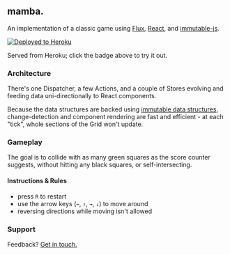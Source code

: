 ## mamba. ##

An implementation of a classic game using [Flux](https://facebook.github.io/flux/), [React](https://facebook.github.io/react/), and [immutable-js](https://facebook.github.io/immutable-js/).

[![Deployed to Heroku](https://heroku-badge.herokuapp.com/?app=maaamba)](https://maaamba.herokuapp.com/)

Served from Heroku; click the badge above to try it out.

### Architecture

There's one Dispatcher, a few Actions, and a couple of Stores evolving and feeding data 
uni-directionally to React components.

Because the data structures are backed using [immutable data structures](https://facebook.github.io/immutable-js/docs/#/), 
change-detection and component rendering are fast and efficient - at each "tick", whole sections of 
the Grid won't update.

### Gameplay

The goal is to collide with as many green squares as the score counter suggests, without hitting any 
black squares, or self-intersecting. 

#### Instructions & Rules

* press `R` to restart
* use the arrow keys (`←`, `↑`, `→`, `↓`) to move around
* reversing directions while moving isn't allowed


### Support

Feedback? [Get in touch.](https://github.com/yangmillstheory)